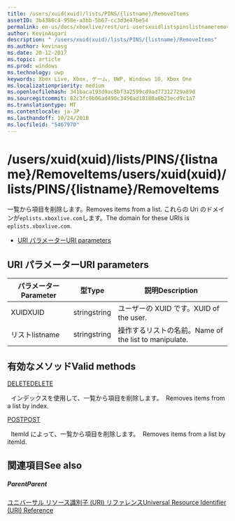 ```yaml
---
title: /users/xuid(xuid)/lists/PINS/{listname}/RemoveItems
assetID: 3b4386c4-958e-a3bb-5b67-cc3d3e47be54
permalink: en-us/docs/xboxlive/rest/uri-usersxuidlistspinslistnameremoveitems.html
author: KevinAsgari
description: " /users/xuid(xuid)/lists/PINS/{listname}/RemoveItems"
ms.author: kevinasg
ms.date: 20-12-2017
ms.topic: article
ms.prod: windows
ms.technology: uwp
keywords: Xbox Live, Xbox, ゲーム, UWP, Windows 10, Xbox One
ms.localizationpriority: medium
ms.openlocfilehash: 341baca193d9ac8bf3a2599cd9ad77312729a89d
ms.sourcegitcommit: 82c3fc0b06ad490c3456ad18180a6b23ecd9c1a7
ms.translationtype: MT
ms.contentlocale: ja-JP
ms.lasthandoff: 10/24/2018
ms.locfileid: "5467970"
---
```

# <a name="usersxuidxuidlistspinslistnameremoveitems"></a><span data-ttu-id="b0be1-104">/users/xuid(xuid)/lists/PINS/{listname}/RemoveItems</span><span class="sxs-lookup"><span data-stu-id="b0be1-104">/users/xuid(xuid)/lists/PINS/{listname}/RemoveItems</span></span>
<span data-ttu-id="b0be1-105">一覧から項目を削除します。</span><span class="sxs-lookup"><span data-stu-id="b0be1-105">Removes items from a list.</span></span> <span data-ttu-id="b0be1-106">これらの Uri のドメインが`eplists.xboxlive.com`します。</span><span class="sxs-lookup"><span data-stu-id="b0be1-106">The domain for these URIs is `eplists.xboxlive.com`.</span></span>
 
  * [<span data-ttu-id="b0be1-107">URI パラメーター</span><span class="sxs-lookup"><span data-stu-id="b0be1-107">URI parameters</span></span>](#ID4EV)
 
<a id="ID4EV"></a>

 
## <a name="uri-parameters"></a><span data-ttu-id="b0be1-108">URI パラメーター</span><span class="sxs-lookup"><span data-stu-id="b0be1-108">URI parameters</span></span> 
 
| <span data-ttu-id="b0be1-109">パラメーター</span><span class="sxs-lookup"><span data-stu-id="b0be1-109">Parameter</span></span>| <span data-ttu-id="b0be1-110">型</span><span class="sxs-lookup"><span data-stu-id="b0be1-110">Type</span></span>| <span data-ttu-id="b0be1-111">説明</span><span class="sxs-lookup"><span data-stu-id="b0be1-111">Description</span></span>| 
| --- | --- | --- | 
| <span data-ttu-id="b0be1-112">XUID</span><span class="sxs-lookup"><span data-stu-id="b0be1-112">XUID</span></span>| <span data-ttu-id="b0be1-113">string</span><span class="sxs-lookup"><span data-stu-id="b0be1-113">string</span></span>| <span data-ttu-id="b0be1-114">ユーザーの XUID です。</span><span class="sxs-lookup"><span data-stu-id="b0be1-114">XUID of the user.</span></span>| 
| <span data-ttu-id="b0be1-115">リスト</span><span class="sxs-lookup"><span data-stu-id="b0be1-115">listname</span></span>| <span data-ttu-id="b0be1-116">string</span><span class="sxs-lookup"><span data-stu-id="b0be1-116">string</span></span>| <span data-ttu-id="b0be1-117">操作するリストの名前。</span><span class="sxs-lookup"><span data-stu-id="b0be1-117">Name of the list to manipulate.</span></span>| 
  
<a id="ID4E5B"></a>

 
## <a name="valid-methods"></a><span data-ttu-id="b0be1-118">有効なメソッド</span><span class="sxs-lookup"><span data-stu-id="b0be1-118">Valid methods</span></span>

[<span data-ttu-id="b0be1-119">DELETE</span><span class="sxs-lookup"><span data-stu-id="b0be1-119">DELETE</span></span>](uri-usersxuidlistspinslistnameremoveitemsdelete.md)

<span data-ttu-id="b0be1-120">&nbsp;&nbsp;インデックスを使用して、一覧から項目を削除します。</span><span class="sxs-lookup"><span data-stu-id="b0be1-120">&nbsp;&nbsp;Removes items from a list by index.</span></span>

[<span data-ttu-id="b0be1-121">POST</span><span class="sxs-lookup"><span data-stu-id="b0be1-121">POST</span></span>](uri-usersxuidlistspinslistnameremoveitemspost.md)

<span data-ttu-id="b0be1-122">&nbsp;&nbsp;ItemId によって、一覧から項目を削除します。</span><span class="sxs-lookup"><span data-stu-id="b0be1-122">&nbsp;&nbsp;Removes items from a list by itemId.</span></span>
 
<a id="ID4ELC"></a>

 
## <a name="see-also"></a><span data-ttu-id="b0be1-123">関連項目</span><span class="sxs-lookup"><span data-stu-id="b0be1-123">See also</span></span>
 
<a id="ID4ENC"></a>

 
##### <a name="parent"></a><span data-ttu-id="b0be1-124">Parent</span><span class="sxs-lookup"><span data-stu-id="b0be1-124">Parent</span></span> 

[<span data-ttu-id="b0be1-125">ユニバーサル リソース識別子 (URI) リファレンス</span><span class="sxs-lookup"><span data-stu-id="b0be1-125">Universal Resource Identifier (URI) Reference</span></span>](../atoc-xboxlivews-reference-uris.md)

   